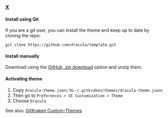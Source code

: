 ### [X](http://link-to-x.com)

#### Install using Git

If you are a git user, you can install the theme and keep up to date by cloning the repo:

    git clone https://github.com/dracula/template.git

#### Install manually

Download using the [GitHub .zip download](https://github.com/dracula/template/archive/master.zip) option and unzip them.

#### Activating theme

1. Copy `dracula-theme.jsonc` to `~/.gitkraken/themes/dracula-theme.jsonc`
2. Then go to `Preferences > UI Customization > Theme`
3. Choose `Dracula`

See also: [GitKraken Custom-Themes](https://support.gitkraken.com/start-here/themes/)